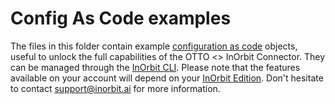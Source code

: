 # Config As Code examples

The files in this folder contain example [configuration as code](https://developer.inorbit.ai/docs#summary) objects, useful to unlock the full capabilities of the OTTO <> InOrbit Connector. They can be managed through the [InOrbit CLI](https://developer.inorbit.ai/docs#using-the-inorbit-cli).
Please note that the features available on your account will depend on your [InOrbit Edition](https://www.inorbit.ai/pricing). Don't hesitate to contact support@inorbit.ai for more information.
